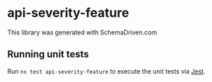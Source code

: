 
# api-severity-feature

This library was generated with SchemaDriven.com

## Running unit tests

Run `nx test api-severity-feature` to execute the unit tests via [Jest](https://jestjs.io).

